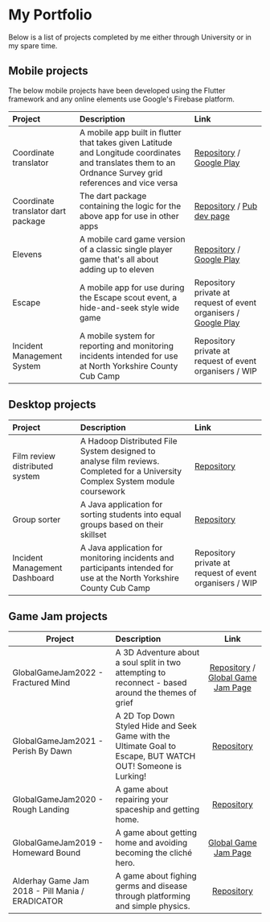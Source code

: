 # My Portfolio

Below is a list of projects completed by me either through University or in my spare time.


## <a name="mobile-area"></a> Mobile projects

The below mobile projects have been developed using the Flutter framework and any online elements use Google's Firebase platform.

| Project | Description | Link |
| :---    | :---        | :--- |
| Coordinate translator | A mobile app built in flutter that takes given Latitude and Longitude coordinates and translates them to an Ordnance Survey grid references and vice versa | [Repository](https://github.com/FunkyPenguin24/CoordinateTranslator) / [Google Play](https://play.google.com/store/apps/details?id=com.latlonpackage.coord_translator) |
| Coordinate translator dart package | The dart package containing the logic for the above app for use in other apps | [Repository](https://github.com/FunkyPenguin24/latlong_to_osgrid) / [Pub dev page](https://pub.dev/packages/latlong_to_osgrid) |
| Elevens | A mobile card game version of a classic single player game that's all about adding up to eleven | [Repository](https://github.com/FunkyPenguin24/elevensapp) / [Google Play](https://play.google.com/store/apps/details?id=com.elpackage.elevens) |
| Escape | A mobile app for use during the Escape scout event, a hide-and-seek style wide game | Repository private at request of event organisers / [Google Play](https://play.google.com/store/apps/details?id=escape.york.escapeapp) |
| Incident Management System | A mobile system for reporting and monitoring incidents intended for use at North Yorkshire County Cub Camp | Repository private at request of event organisers / WIP |


## <a name="desktop-area"></a> Desktop projects

| Project | Description | Link |
| :---    | :---        | :--- |
| Film review distributed system | A Hadoop Distributed File System designed to analyse film reviews. Completed for a University Complex System module coursework | [Repository](https://github.com/FunkyPenguin24/ComplexSystemsCW2) |
| Group sorter | A Java application for sorting students into equal groups based on their skillset | [Repository](https://github.com/FunkyPenguin24/groupSorter) |
| Incident Management Dashboard | A Java application for monitoring incidents and participants intended for use at the North Yorkshire County Cub Camp | Repository private at request of event organisers / WIP |

## <a name="game-jam-area"></a> Game Jam projects

| Project       | Description   | Link |
| ------------- |:------------- | :-------------: |
| GlobalGameJam2022 - Fractured Mind | A 3D Adventure about a soul split in two attempting to reconnect - based around the themes of grief | [Repository](https://github.com/youugotssponged/GGJ2022) / [Global Game Jam Page](https://globalgamejam.org/2022/games/fractured-mind-1) | 
| GlobalGameJam2021 - Perish By Dawn | A 2D Top Down Styled Hide and Seek Game with the Ultimate Goal to Escape, BUT WATCH OUT! Someone is Lurking! | [Repository](https://github.com/youugotssponged/jam-fandango-ggj2021) | 
| GlobalGameJam2020 - Rough Landing | A game about repairing your spaceship and getting home. | [Repository](https://github.com/youugotssponged/GlobalGameJam2020) | 
| GlobalGameJam2019 - Homeward Bound | A game about getting home and avoiding becoming the cliché hero. | [Global Game Jam Page](https://globalgamejam.org/2019/games/homeward-bound-2)| 
| Alderhay Game Jam 2018 - Pill Mania / ERADICATOR | A game about fighing germs and disease through platforming and simple physics. | [Repository]() | 
